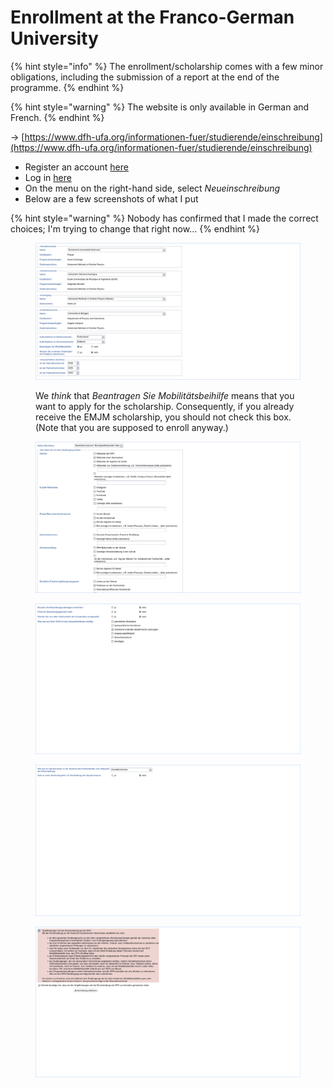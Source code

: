 # Enrollment at the Franco-German University

{% hint style="info" %}
The enrollment/scholarship comes with a few minor obligations, including the submission of a report at the end of the programme.
{% endhint %}

{% hint style="warning" %}
The website is only available in German and French.
{% endhint %}

→ [https://www.dfh-ufa.org/informationen-fuer/studierende/einschreibung](https://www.dfh-ufa.org/informationen-fuer/studierende/einschreibung)

* Register an account [here](https://login.dfh-ufa.org/registrierung)
* Log in [here](https://login.dfh-ufa.org/)
* On the menu on the right-hand side, select _Neueinschreibung_
* Below are a few screenshots of what I put

{% hint style="warning" %}
Nobody has confirmed that I made the correct choices; I'm trying to change that right now…
{% endhint %}

<figure><img src=".gitbook/assets/DFH_enrollment_2.png" alt=""><figcaption><p>We <em>think</em> that <em>Beantragen Sie Mobilitätsbeihilfe</em> means that you want to apply for the scholarship. Consequently, if you already receive the EMJM scholarship, you should not check this box. (Note that you are supposed to enroll anyway.)</p></figcaption></figure>

<figure><img src=".gitbook/assets/DFH_enrollment_3.png" alt=""><figcaption></figcaption></figure>

<figure><img src=".gitbook/assets/DFH_enrollment_4.png" alt=""><figcaption></figcaption></figure>

<figure><img src=".gitbook/assets/DFH_enrollment_5.png" alt=""><figcaption></figcaption></figure>

<figure><img src=".gitbook/assets/DFH_enrollment_6.png" alt=""><figcaption></figcaption></figure>
